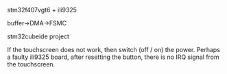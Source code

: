 stm32f407vgt6 + ili9325 

buffer->DMA->FSMC

stm32cubeide project

If the touchscreen does not work, then switch (off / on) the power. Perhaps a faulty ili9325 board, after resetting the button, there is no IRQ signal from the touchscreen.
